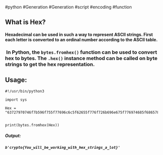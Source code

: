 #python #Generation #Generation #script #encoding #function 


## What is Hex?

#### Hexadecimal can be used in such a way to represent ASCII strings. First each letter is converted to an ordinal number according to the ASCII table.

###  In Python, the `bytes.fromhex()` function can be used to convert hex to bytes. The `.hex()` instance method can be called on byte strings to get the hex representation.


## Usage:

````                   
#!/usr/bin/python3

import sys

Hex = "63727970746f7b596f755f77696c6c5f62655f776f726b696e675f776974685f6865785f737472696e67735f615f6c6f747d"


print(bytes.fromhex(Hex))
````

##### Output: 
##### `b'crypto{You_will_be_working_with_hex_strings_a_lot}'`
